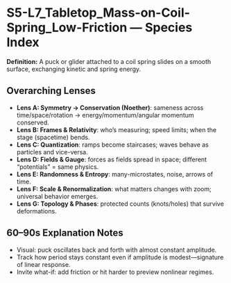 # S5-L7_Tabletop_Mass-on-Coil-Spring_Low-Friction — Species Index
**Definition:** A puck or glider attached to a coil spring slides on a smooth surface, exchanging kinetic and spring energy.

## Overarching Lenses

- **Lens A: Symmetry -> Conservation (Noether)**: sameness across time/space/rotation → energy/momentum/angular momentum conserved.
- **Lens B: Frames & Relativity**: who’s measuring; speed limits; when the stage (spacetime) bends.
- **Lens C: Quantization**: ramps become staircases; waves behave as particles and vice-versa.
- **Lens D: Fields & Gauge**: forces as fields spread in space; different “potentials” = same physics.
- **Lens E: Randomness & Entropy**: many-microstates, noise, arrows of time.
- **Lens F: Scale & Renormalization**: what matters changes with zoom; universal behavior emerges.
- **Lens G: Topology & Phases**: protected counts (knots/holes) that survive deformations.

## 60–90s Explanation Notes
- Visual: puck oscillates back and forth with almost constant amplitude.
- Track how period stays constant even if amplitude is modest—signature of linear response.
- Invite what-if: add friction or hit harder to preview nonlinear regimes.
